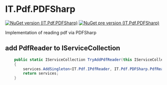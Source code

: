 # IT.Pdf.PDFSharp
[![NuGet version (IT.Pdf.PDFSharp)](https://img.shields.io/nuget/v/IT.Pdf.PDFSharp.svg)](https://www.nuget.org/packages/IT.Pdf.PDFSharp)
[![NuGet pre version (IT.Pdf.PDFSharp)](https://img.shields.io/nuget/vpre/IT.Pdf.PDFSharp.svg)](https://www.nuget.org/packages/IT.Pdf.PDFSharp)

Implementation of reading pdf via PDFSharp

## add PdfReader to IServiceCollection

```csharp
    public static IServiceCollection TryAddPdfReader(this IServiceCollection services)
    {
        services.AddSingleton<IT.Pdf.IPdfReader, IT.Pdf.PDFSharp.PdfReader>();
        return services;
    }
```